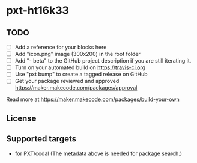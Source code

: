 # pxt-ht16k33



## TODO

- [ ] Add a reference for your blocks here
- [ ] Add "icon.png" image (300x200) in the root folder
- [ ] Add "- beta" to the GitHub project description if you are still iterating it.
- [ ] Turn on your automated build on https://travis-ci.org
- [ ] Use "pxt bump" to create a tagged release on GitHub
- [ ] Get your package reviewed and approved https://maker.makecode.com/packages/approval

Read more at https://maker.makecode.com/packages/build-your-own

## License



## Supported targets

* for PXT/codal
(The metadata above is needed for package search.)

